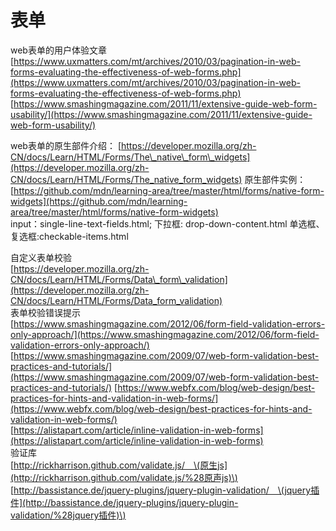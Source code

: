 # 表单

web表单的用户体验文章  
[https://www.uxmatters.com/mt/archives/2010/03/pagination-in-web-forms-evaluating-the-effectiveness-of-web-forms.php](https://www.uxmatters.com/mt/archives/2010/03/pagination-in-web-forms-evaluating-the-effectiveness-of-web-forms.php)  
[https://www.smashingmagazine.com/2011/11/extensive-guide-web-form-usability/](https://www.smashingmagazine.com/2011/11/extensive-guide-web-form-usability/)

web表单的原生部件介绍： [https://developer.mozilla.org/zh-CN/docs/Learn/HTML/Forms/The\_native\_form\_widgets](https://developer.mozilla.org/zh-CN/docs/Learn/HTML/Forms/The_native_form_widgets) 原生部件实例：  
[https://github.com/mdn/learning-area/tree/master/html/forms/native-form-widgets](https://github.com/mdn/learning-area/tree/master/html/forms/native-form-widgets)  
input：single-line-text-fields.html; 下拉框: drop-down-content.html 单选框、复选框:checkable-items.html

自定义表单校验  
[https://developer.mozilla.org/zh-CN/docs/Learn/HTML/Forms/Data\_form\_validation](https://developer.mozilla.org/zh-CN/docs/Learn/HTML/Forms/Data_form_validation)  
表单校验错误提示  
[https://www.smashingmagazine.com/2012/06/form-field-validation-errors-only-approach/](https://www.smashingmagazine.com/2012/06/form-field-validation-errors-only-approach/)  
[https://www.smashingmagazine.com/2009/07/web-form-validation-best-practices-and-tutorials/](https://www.smashingmagazine.com/2009/07/web-form-validation-best-practices-and-tutorials/) [https://www.webfx.com/blog/web-design/best-practices-for-hints-and-validation-in-web-forms/](https://www.webfx.com/blog/web-design/best-practices-for-hints-and-validation-in-web-forms/)  
[https://alistapart.com/article/inline-validation-in-web-forms](https://alistapart.com/article/inline-validation-in-web-forms)  
验证库  
[http://rickharrison.github.com/validate.js/　\(原生js](http://rickharrison.github.com/validate.js/%28原声js)\)  
[http://bassistance.de/jquery-plugins/jquery-plugin-validation/　\(jquery插件](http://bassistance.de/jquery-plugins/jquery-plugin-validation/%28jquery插件)\)

